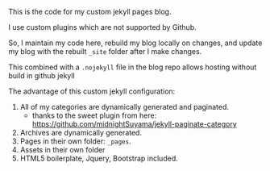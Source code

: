 This is the code for my custom jekyll pages blog. 

I use custom plugins which are not supported by Github.

So, I maintain my code here, rebuild my blog locally on changes, and update my blog with the
rebuilt `_site` folder after I make changes.   

This combined with a `.nojekyll` file in the blog repo allows hosting without build in github jekyll 

The advantage of this custom jekyll configuration:  

1. All of my categories are dynamically generated and paginated.
      * thanks to the sweet plugin from here: https://github.com/midnightSuyama/jekyll-paginate-category
2. Archives are dynamically generated.
3. Pages in their own folder: `_pages`.
4. Assets in their own folder
5. HTML5 boilerplate, Jquery, Bootstrap included. 






